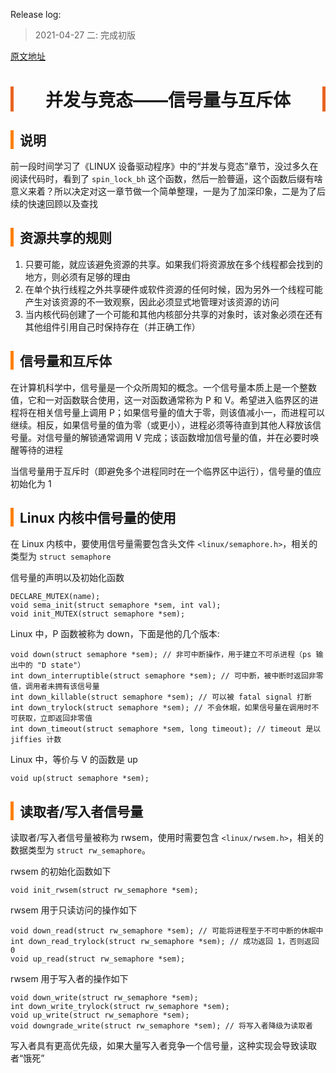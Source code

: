 <head><meta charset="UTF-8"></head>
<style>
h1 {
    text-align: center;
    border-left: 5px solid #e86422;
    border-right: 5px solid #e86422;
}
h2 {
    border-left: 5px solid #ff7f00;
    padding-left: 10px;
}
h3 {
    border-left: 5px solid #e86422;
    padding-left: 8px;
}
h4 {
    border-left: 3px solid #f0a000;
    padding-left: 5px;
}
</style>

Release log:
> 2021-04-27 二: 完成初版

[原文地址](https://github.com/wax5798/blog/blob/master/linux_kernel/1_%E5%B9%B6%E5%8F%91%E5%92%8C%E7%AB%9E%E6%80%81/1_%E5%B9%B6%E5%8F%91%E4%B8%8E%E7%AB%9E%E6%80%81%E2%80%94%E2%80%94%E4%BF%A1%E5%8F%B7%E9%87%8F%E4%B8%8E%E4%BA%92%E6%96%A5%E4%BD%93.md)

# 并发与竞态——信号量与互斥体
## 说明
前一段时间学习了《LINUX 设备驱动程序》中的“并发与竞态”章节，没过多久在阅读代码时，看到了 `spin_lock_bh` 这个函数，然后一脸瞢逼，这个函数后缀有啥意义来着？所以决定对这一章节做一个简单整理，一是为了加深印象，二是为了后续的快速回顾以及查找

## 资源共享的规则
1. 只要可能，就应该避免资源的共享。如果我们将资源放在多个线程都会找到的地方，则必须有足够的理由
1. 在单个执行线程之外共享硬件或软件资源的任何时候，因为另外一个线程可能产生对该资源的不一致观察，因此必须显式地管理对该资源的访问
1. 当内核代码创建了一个可能和其他内核部分共享的对象时，该对象必须在还有其他组件引用自己时保持存在（并正确工作）

## 信号量和互斥体
在计算机科学中，信号量是一个众所周知的概念。一个信号量本质上是一个整数值，它和一对函数联合使用，这一对函数通常称为 P 和 V。希望进入临界区的进程将在相关信号量上调用 P；如果信号量的值大于零，则该值减小一，而进程可以继续。相反，如果信号量的值为零（或更小），进程必须等待直到其他人释放该信号量。对信号量的解锁通常调用 V 完成；该函数增加信号量的值，并在必要时唤醒等待的进程

当信号量用于互斥时（即避免多个进程同时在一个临界区中运行），信号量的值应初始化为 1

## Linux 内核中信号量的使用
在 Linux 内核中，要使用信号量需要包含头文件 `<linux/semaphore.h>`，相关的类型为 `struct semaphore`

信号量的声明以及初始化函数
```
DECLARE_MUTEX(name);
void sema_init(struct semaphore *sem, int val);
void init_MUTEX(struct semaphore *sem);
```

Linux 中，P 函数被称为 down，下面是他的几个版本:
```
void down(struct semaphore *sem); // 非可中断操作，用于建立不可杀进程（ps 输出中的 "D state"）
int down_interruptible(struct semaphore *sem); // 可中断，被中断时返回非零值，调用者未拥有该信号量
int down_killable(struct semaphore *sem); // 可以被 fatal signal 打断
int down_trylock(struct semaphore *sem); // 不会休眠，如果信号量在调用时不可获取，立即返回非零值
int down_timeout(struct semaphore *sem, long timeout); // timeout 是以 jiffies 计数
```

Linux 中，等价与 V 的函数是 up
```
void up(struct semaphore *sem);
```

## 读取者/写入者信号量
读取者/写入者信号量被称为 rwsem，使用时需要包含 `<linux/rwsem.h>`，相关的数据类型为 `struct rw_semaphore`。

rwsem 的初始化函数如下
```
void init_rwsem(struct rw_semaphore *sem);
```

rwsem 用于只读访问的操作如下
```
void down_read(struct rw_semaphore *sem); // 可能将进程至于不可中断的休眠中
int down_read_trylock(struct rw_semaphore *sem); // 成功返回 1，否则返回 0
void up_read(struct rw_semaphore *sem);
```

rwsem 用于写入者的操作如下
```
void down_write(struct rw_semaphore *sem);
int down_write_trylock(struct rw_semaphore *sem);
void up_write(struct rw_semaphore *sem);
void downgrade_write(struct rw_semaphore *sem); // 将写入者降级为读取者
```

写入者具有更高优先级，如果大量写入者竞争一个信号量，这种实现会导致读取者“饿死”
